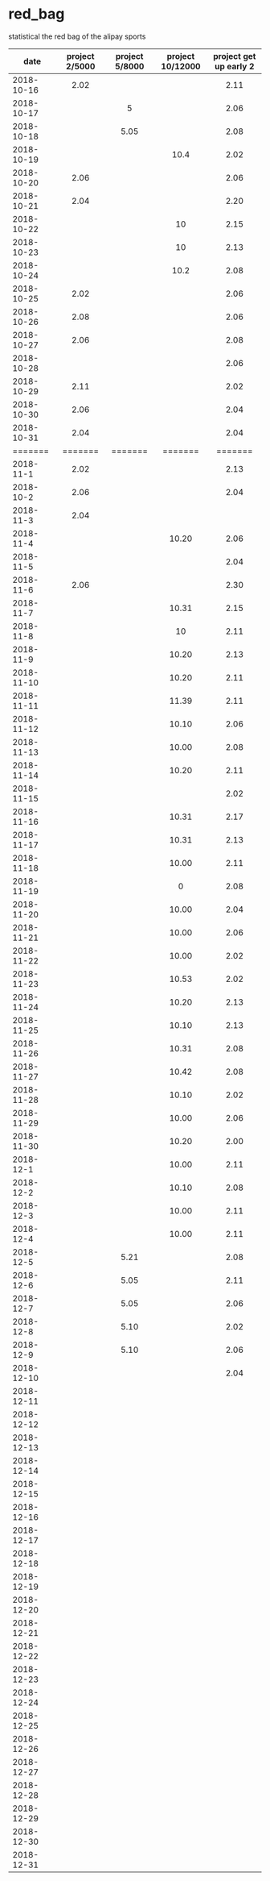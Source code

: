 # red_bag
statistical the red bag of the alipay sports



| date              | project 2/5000 |  project 5/8000  | project 10/12000   |  project get up early 2 |
| --------          | :-----:       | :----:          | :----:            |      :----:     |
| 2018-10-16        |  2.02       |                |                   |      2.11       |
| 2018-10-17        |            |  5               |                   |      2.06       |
| 2018-10-18        |            |  5.05            |                   |      2.08       |
| 2018-10-19        |            |                 |     10.4           |      2.02       |
| 2018-10-20        |   2.06      |                 |                   |      2.06       |
| 2018-10-21        |   2.04      |                 |                   |      2.20       |
| 2018-10-22        |             |                  |      10          |      2.15       |
| 2018-10-23        |             |                  |      10          |      2.13       |
| 2018-10-24        |             |                  |      10.2        |     2.08        |
| 2018-10-25        |      2.02   |                  |                  |     2.06        |
| 2018-10-26        |     2.08    |                  |                  |     2.06        |
| 2018-10-27        |       2.06  |                  |                  |     2.08        |
| 2018-10-28        |             |                  |                  |     2.06        |
| 2018-10-29        |     2.11    |                  |                  |    2.02         |
| 2018-10-30        |     2.06        |                  |                  |    2.04         |
| 2018-10-31        |     2.04        |                  |                  |    2.04         |
| =======           |  =======    |  =======         |    =======       |=======          |
| 2018-11-1        |      2.02       |                  |                    |    2.13        |
| 2018-10-2        |     2.06        |                  |                    |    2.04        |
| 2018-11-3        |      2.04       |                  |                    |                |
| 2018-11-4        |              |                   |         10.20           |    2.06        |
| 2018-11-5        |             |                  |                    |    2.04        |
| 2018-11-6        |      2.06       |              |                    |    2.30        |
| 2018-11-7        |             |                  |      10.31         |    2.15        |
| 2018-11-8        |             |                  |      10            |    2.11        |
| 2018-11-9        |             |                  |    10.20           |    2.13        |
| 2018-11-10        |             |                  |   10.20           |    2.11        |
| 2018-11-11        |             |                  |   11.39           |    2.11        |
| 2018-11-12        |             |                  |   10.10                |    2.06        |
| 2018-11-13        |             |                  |     10.00               |   2.08        |
| 2018-11-14        |             |                  |       10.20             |   2.11        |
| 2018-11-15        |             |                  |                    |   2.02        |
| 2018-11-16        |             |                  |         10.31           |   2.17        |
| 2018-11-17        |             |                  |           10.31         |       2.13    |
| 2018-11-18        |             |                  |            10.00        |        2.11   |
| 2018-11-19        |             |                  |      0              |          2.08      |
| 2018-11-20        |             |                  |      10.00              |          2.04      |
| 2018-11-21        |             |                  |       10.00             |           2.06     |
| 2018-11-22        |             |                  |        10.00            |          2.02      |
| 2018-11-23        |             |                  |         10.53           |         2.02       |
| 2018-11-24        |             |                  |         10.20           |         2.13       |
| 2018-11-25        |             |                  |           10.10         |          2.13      |
| 2018-11-26        |             |                  |          10.31          |        2.08        |
| 2018-11-27        |             |                  |          10.42        |        2.08        |
| 2018-11-28        |             |                  |          10.10          |        2.02      |
| 2018-11-29        |             |                  |          10.00         |        2.06     |
| 2018-11-30        |             |                  |         10.20           |         2.00       |
| 2018-12-1        |             |                   |            10.00        |        2.11        |
| 2018-12-2        |             |                   |              10.10      |         2.08       |
| 2018-12-3        |             |                   |              10.00      |         2.11       |
| 2018-12-4       |             |                    |             10.00      |         2.11       |
| 2018-12-5        |             |       5.21        |               |          2.08      |
| 2018-12-6       |             |         5.05       |                   |           2.11     |
| 2018-12-7      |             |        5.05         |                  |     2.06          |
| 2018-12-8       |             |        5.10        |                  |     2.02           |
| 2018-12-9        |             |      5.10         |                 |    2.06            |
| 2018-12-10        |             |                  |                    |   2.04             |
| 2018-12-11        |             |                  |                    |                |
| 2018-12-12        |             |                  |                    |                |
| 2018-12-13        |             |                  |                    |                |
| 2018-12-14        |             |                  |                    |                |
| 2018-12-15        |             |                  |                    |                |
| 2018-12-16        |             |                  |                    |                |
| 2018-12-17        |             |                  |                    |                |
| 2018-12-18        |             |                  |                    |                |
| 2018-12-19        |             |                  |                    |                |
| 2018-12-20        |             |                  |                    |                |
| 2018-12-21        |             |                  |                    |                |
| 2018-12-22        |             |                  |                    |                |
| 2018-12-23        |             |                  |                    |                |
| 2018-12-24        |             |                  |                    |                |
| 2018-12-25        |             |                  |                    |                |
| 2018-12-26        |             |                  |                    |                |
| 2018-12-27        |             |                  |                    |                |
| 2018-12-28        |             |                  |                    |                |
| 2018-12-29        |             |                  |                    |                |
| 2018-12-30        |             |                  |                    |                |
| 2018-12-31        |             |                  |                    |                |
